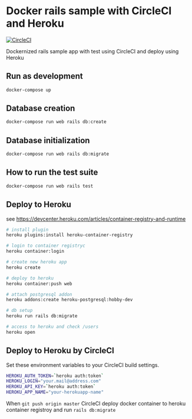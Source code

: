# Docker rails sample with CircleCI and Heroku
[![CircleCI](https://circleci.com/gh/areph/docker_rails/tree/master.svg?style=svg)](https://circleci.com/gh/areph/docker_rails/tree/master)

Dockernized rails sample app with test using CircleCI and deploy using Heroku

## Run as development

```bash
docker-compose up
```

## Database creation

```bash
docker-compose run web rails db:create
```

## Database initialization

```bash
docker-compose run web rails db:migrate
```

## How to run the test suite

```bash
docker-compose run web rails test
```

## Deploy to Heroku
see https://devcenter.heroku.com/articles/container-registry-and-runtime

```bash
# install plugin
heroku plugins:install heroku-container-registry

# login to container registryc
heroku container:login

# create new heroku app
heroku create

# deploy to heroku
heroku container:push web

# attach postgresql addon
heroku addons:create heroku-postgresql:hobby-dev

# db setup
heroku run rails db:migrate

# access to heroku and check /users
heroku open
```

## Deploy to Heroku by CircleCI
Set these environment variables to your CircleCI build settings.

```bash
HEROKU_AUTH_TOKEN=`heroku auth:token`
HEROKU_LOGIN="your.mail@address.com"
HEROKU_API_KEY=`heroku auth:token`
HEROKU_APP_NAME="your-herokuapp-name"
```

When `git push origin master` CircleCI deploy docker container to heroku container registroy and run `rails db:migrate`
